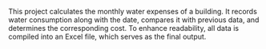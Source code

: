 This project calculates the monthly water expenses of a building. It records water consumption along with the date, compares it with previous data, 
and determines the corresponding cost. To enhance readability, all data is compiled into an Excel file, which serves as the final output.
